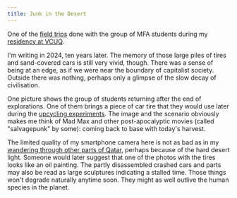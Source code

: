 ```yaml
---
title: Junk in the Desert
---
```


One of the [field trips](../) done with the group of MFA students during my [residency at VCUQ](../../).

I'm writing in 2024, ten years later. The memory of those large piles of tires and sand-covered cars is still very vivid, though. There was a sense of being at an edge, as if we were near the boundary of capitalist society. Outside there was nothing, perhaps only a glimpse of the slow decay of civilisation.

One picture shows the group of students returning after the end of explorations. One of them brings a piece of car tire that they would use later during the [upcycling experiments](../../sallehlab). The image and the scenario obviously makes me think of Mad Max and other post-apocalyptic movies (called "salvagepunk" by some): coming back to base with today's harvest.

The limited quality of my smartphone camera here is not as bad as in my [wandering through other parts of Qatar](../../psychogeography), perhaps because of the hard desert light. Someone would later suggest that one of the photos with the tires looks like an oil painting. The partly disassembled crashed cars and parts may also be read as large sculptures indicating a stalled time. Those things won't degrade naturally anytime soon. They might as well outlive the human species in the planet.
